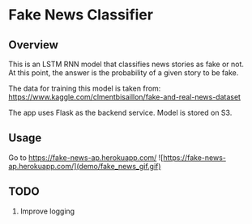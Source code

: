 # Fake News Classifier
## Overview
This is an LSTM RNN model that classifies news stories as fake or not.  
At this point, the answer is the probability of a given story to be fake.

The data for training this model is taken from: https://www.kaggle.com/clmentbisaillon/fake-and-real-news-dataset

The app uses Flask as the backend service. Model is stored on S3.

## Usage
Go to https://fake-news-ap.herokuapp.com/
![https://fake-news-ap.herokuapp.com/](demo/fake_news_gif.gif)

## TODO
1. Improve logging